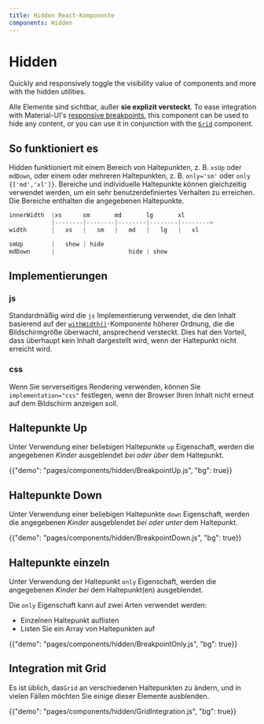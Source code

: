```yaml
---
title: Hidden React-Komponente
components: Hidden
---
```


# Hidden

<p class="description">Quickly and responsively toggle the visibility value of components and more with the hidden utilities.</p>

Alle Elemente sind sichtbar, außer **sie explizit versteckt**. To ease integration with Material-UI's [responsive breakpoints](/customization/breakpoints/), this component can be used to hide any content, or you can use it in conjunction with the [`Grid`](/components/grid/) component.

## So funktioniert es

Hidden funktioniert mit einem Bereich von Haltepunkten, z. B. `xsUp` oder `mdDown`, oder einem oder mehreren Haltepunkten, z. B. `only='sm'` oder `only {['md','xl']}`. Bereiche und individuelle Haltepunkte können gleichzeitig verwendet werden, um ein sehr benutzerdefiniertes Verhalten zu erreichen. Die Bereiche enthalten die angegebenen Haltepunkte.

```js
innerWidth  |xs      sm       md       lg       xl
            |--------|--------|--------|--------|-------->
width       |   xs   |   sm   |   md   |   lg   |   xl

smUp        |   show | hide
mdDown      |                     hide | show

```

## Implementierungen

### js

Standardmäßig wird die `js` Implementierung verwendet, die den Inhalt basierend auf der [`withWidth()`](/customization/breakpoints/#withwidth)-Komponente höherer Ordnung, die die Bildschirmgröße überwacht, ansprechend versteckt. Dies hat den Vorteil, dass überhaupt kein Inhalt dargestellt wird, wenn der Haltepunkt nicht erreicht wird.

### css

Wenn Sie serverseitiges Rendering verwenden, können Sie `implementation="css"` festlegen, wenn der Browser Ihren Inhalt nicht erneut auf dem Bildschirm anzeigen soll.

## Haltepunkte Up

Unter Verwendung einer beliebigen Haltepunkte `up` Eigenschaft, werden die angegebenen *Kinder* ausgeblendet *bei oder über* dem Haltepunkt.

{{"demo": "pages/components/hidden/BreakpointUp.js", "bg": true}}

## Haltepunkte Down

Unter Verwendung einer beliebigen Haltepunkte `down` Eigenschaft, werden die angegebenen *Kinder* ausgeblendet *bei oder unter* dem Haltepunkt.

{{"demo": "pages/components/hidden/BreakpointDown.js", "bg": true}}

## Haltepunkte einzeln

Unter Verwendung der Haltepunkt `only` Eigenschaft, werden die angegebenen *Kinder* *bei* dem Haltepunkt(en) ausgeblendet.

Die `only` Eigenschaft kann auf zwei Arten verwendet werden:

- Einzelnen Haltepunkt auflisten
- Listen Sie ein Array von Haltepunkten auf

{{"demo": "pages/components/hidden/BreakpointOnly.js", "bg": true}}

## Integration mit Grid

Es ist üblich, das`Grid` an verschiedenen Haltepunkten zu ändern, und in vielen Fällen möchten Sie einige dieser Elemente ausblenden.

{{"demo": "pages/components/hidden/GridIntegration.js", "bg": true}}